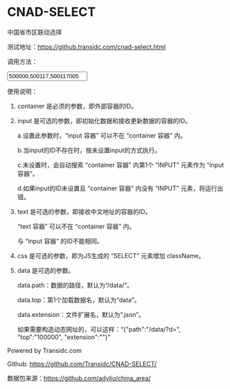 # CNAD-SELECT
中国省市区联动选择

测试地址：https://github.transidc.com/cnad-select.html

调用方法：

<script src="/andx/cnadselect.js"></script>

<div id="testbox"><input type="text" name="area" class="input" value="500000,500117,500117005"></div>

<script>var x = new ANDX.cnadSelect({"container":"testbox"});</script>

使用说明：

1. container 是必须的参数，即外部容器的ID。

2. input 是可选的参数，即初始化数据和接收更新数据的容器的ID。

   a.设置此参数时，“input 容器” 可以不在 “container 容器” 内。
   
   b.当input的ID不存在时，按未设置input的方式执行。
   
   c.未设置时，会自动搜索 “container 容器” 内第1个 “INPUT” 元素作为 “input 容器”。
   
   d.如果input的ID未设置且 “container 容器” 内没有 “INPUT” 元素，将运行出错。
   
3. text 是可选的参数，即接收中文地址的容器的ID。

   “text 容器” 可以不在 “container 容器” 内。
   
   与 “input 容器” 的ID不能相同。

4. css 是可选的参数，即为JS生成的 “SELECT” 元素增加 className。

5. data 是可选的参数。

   data.path：数据的路径，默认为“/data/”。
   
   data.top：第1个加载数据名，默认为“data”。
   
   data.extension：文件扩展名，默认为“.json”。
   
   如果需要构造动态网址的，可以这样：“{"path":"/data/?d=", "top":"100000", "extension":""}”
   
Powered by Transidc.com
   
Github: https://github.com/Transidc/CNAD-SELECT/
   
数据包来源：https://github.com/adyliu/china_area/
